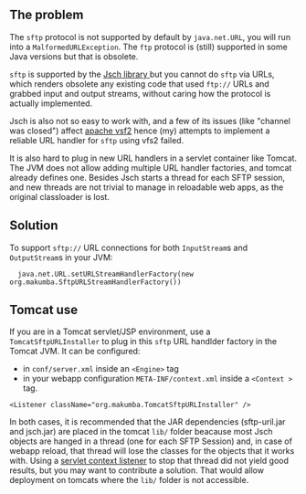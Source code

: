 The problem
------------
The `sftp` protocol is not supported by default by `java.net.URL`, you will run into a `MalformedURLException`. The `ftp` protocol is (still) supported in some Java versions but that is obsolete.

`sftp` is supported by the [Jsch library ](https://github.com/mwiede/jsch) but you cannot do `sftp` via URLs, which renders obsolete any existing code that used `ftp://` URLs and grabbed input and output streams, without caring how the protocol is actually implemented. 

Jsch is also not so easy to work with, and a few of its issues (like "channel was closed") affect [apache vsf2](https://commons.apache.org/proper/commons-vfs/) hence (my) attempts to implement a reliable URL handler for `sftp` using vfs2 failed.

It is also hard to plug in new URL handlers in a servlet container like Tomcat.  The JVM does not allow adding multiple URL handler factories, and tomcat already defines one. Besides Jsch starts a thread for each SFTP session, and new threads are not trivial to manage in reloadable web apps, as the original classloader is lost.

Solution
--------
To support `sftp://` URL connections for both `InputStream`s and `OutputStream`s in your JVM:

```
  java.net.URL.setURLStreamHandlerFactory(new org.makumba.SftpURLStreamHandlerFactory())
```

Tomcat use
----------
If you are in a Tomcat servlet/JSP environment, use a `TomcatSftpURLInstaller` to plug in this `sftp` URL handlder factory in the Tomcat JVM. It can be configured:
- in `conf/server.xml` inside an `<Engine>` tag
- in your webapp configuration `META-INF/context.xml`  inside a `<Context >` tag.

```
<Listener className="org.makumba.TomcatSftpURLInstaller" />
```

In both cases, it is recommended that the JAR dependencies (sftp-uril.jar and jsch.jar) are placed in the tomcat `lib/` folder beacause most Jsch objects are hanged in a thread (one for each SFTP Session) and, in case of webapp reload, that thread will lose the classes for the objects that it works with. Using a [servlet context listener](https://docs.oracle.com/javaee/6/api/javax/servlet/ServletContextListener.html) to stop that thread did not yield good results, but you may want to contribute a solution. That would allow deployment on tomcats where the `lib/` folder is not accessible.
